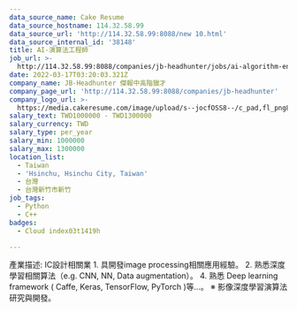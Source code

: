 ```yaml
---
data_source_name: Cake Resume
data_source_hostname: 114.32.58.99
data_source_url: 'http://114.32.58.99:8088/new 10.html'
data_source_internal_id: '38148'
title: AI-演算法工程師
job_url: >-
  http://114.32.58.99:8088/companies/jb-headhunter/jobs/ai-algorithm-engineer-60a276
date: 2022-03-17T03:20:03.321Z
company_name: JB-Headhunter 傑報中高階獵才
company_page_url: 'http://114.32.58.99:8088/companies/jb-headhunter'
company_logo_url: >-
  https://media.cakeresume.com/image/upload/s--jocfOSS8--/c_pad,fl_png8,h_200,w_200/v1630906417/hqcxk5i6a2qg8zw7w4n4.png
salary_text: TWD1000000 - TWD1300000
salary_currency: TWD
salary_type: per_year
salary_min: 1000000
salary_max: 1300000
location_list:
  - Taiwan
  - 'Hsinchu, Hsinchu City, Taiwan'
  - 台灣
  - 台灣新竹市新竹
job_tags:
  - Python
  - C++
badges:
  - Cloud index03t1419h

---
```


產業描述: IC設計相關業 1. 具開發image processing相關應用經驗。 2. 熟悉深度學習相關算法（e.g. CNN, NN, Data augmentation）。 4. 熟悉 Deep learning framework ( Caffe, Keras, TensorFlow, PyTorch )等...。 ※ 影像深度學習演算法研究與開發。